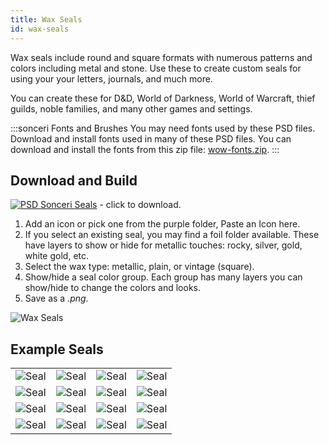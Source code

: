 ```yaml
---
title: Wax Seals
id: wax-seals
---
```


Wax seals include round and square formats with numerous patterns and colors including metal and stone. Use these to create custom seals for using your your letters, journals, and much more.

You can create these for D&D, World of Darkness, World of Warcraft, thief guilds, noble families, and many other games and settings.

:::sonceri Fonts and Brushes
You may need fonts used by these PSD files. Download and install fonts used in many of these PSD files. You can download and install the fonts from this zip file: [wow-fonts.zip](https://drive.google.com/file/d/1-NhzLG83iGJ0gdTmmPVSGjt9X8lTrZDw/view?usp=sharing).
:::

## Download and Build

[![PSD](/img/psd.png) Sonceri Seals](https://drive.google.com/file/d/1n1QsbB3GgZ37op4l9_fM8nbidrJHxJJe/view?usp=sharing) - click to download.

1. Add an icon or pick one from the purple folder, Paste an Icon here.
1. If you select an existing seal, you may find a foil folder available. These have layers to show or hide for metallic touches: rocky, silver, gold, white gold, etc.
1. Select the wax type: metallic, plain, or vintage (square). 
1. Show/hide a seal color group. Each group has many layers you can show/hide to change the colors and looks.
1. Save as a *.png*.

![Wax Seals](/img/resources/wow-seals.jpg)

## Example Seals

<div class="info-plain">

| | | | |
|--|--|--|--|
|![Seal](/img/resources/seals/design1.png) |![Seal](/img/resources/seals/night-fae.png) |![Seal](/img/resources/seals/ninja.png) |![Seal](/img/resources/seals/sanlayn.png) |
|![Seal](/img/resources/seals/skull.png) |![Seal](/img/resources/seals/star-moon.png) |![Seal](/img/resources/seals/flair.png) |![Seal](/img/resources/seals/belf.png) |
|![Seal](/img/resources/seals/seal-flower2.png) |![Seal](/img/resources/seals/seal-oval.png) |![Seal](/img/resources/seals/seal-flower.png) |![Seal](/img/resources/seals/seal-diamond.png) |
|![Seal](/img/resources/seals/seal-diamond2.png) |![Seal](/img/resources/seals/seal-initial.png) |![Seal](/img/resources/seals/seal-scarlets.png) |![Seal](/img/resources/seals/seal-argent.png) |

</div>